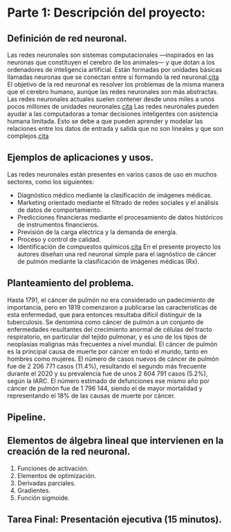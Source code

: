 # Parte 1: Descripción del proyecto:
## Definición de red neuronal.
Las redes neuronales son sistemas computacionales —inspirados en las neuronas que constituyen el cerebro de los animales— y que dotan a los ordenadores de inteligencia artificial. Están formadas por unidades básicas llamadas neuronas que se conectan entre sí formando la red neuronal.[cita](https://enzyme.biz/blog/redes-neuronales-que-son-y-aplicaciones)
El objetivo de la red neuronal es resolver los problemas de la misma manera que el cerebro humano, aunque las redes neuronales son más abstractas. Las redes neuronales actuales suelen contener desde unos miles a unos pocos millones de unidades neuronales.[cita](https://es.wikipedia.org/wiki/Red_neuronal_artificial)
Las redes neuronales pueden ayudar a las computadoras a tomar decisiones inteligentes con asistencia humana limitada. Esto se debe a que pueden aprender y modelar las relaciones entre los datos de entrada y salida que no son lineales y que son complejos.[cita](https://aws.amazon.com/es/what-is/neural-network/)
## Ejemplos de aplicaciones y usos.
Las redes neuronales están presentes en varios casos de uso en muchos sectores, como los siguientes:
* Diagnóstico médico mediante la clasificación de imágenes médicas.
* Marketing orientado mediante el filtrado de redes sociales y el análisis de datos de comportamiento.
* Predicciones financieras mediante el procesamiento de datos históricos de instrumentos financieros.
* Previsión de la carga eléctrica y la demanda de energía.
* Proceso y control de calidad.
* Identificación de compuestos químicos.[cita](https://aws.amazon.com/es/what-is/neural-network/)
En el presente proyecto los autores diseñan una red neuronal simple para el iagnóstico de cáncer de pulmón mediante la clasificación de imágenes médicas (Rx).
## Planteamiento del problema.
Hasta 1791, el cáncer de pulmón no era considerado un padecimiento de importancia, pero en 1819 comenzaron a publicarse las características de esta enfermedad, que para entonces resultaba difícil distinguir de la tuberculosis.
[](http://scielo.sld.cu/pdf/san/v22n9/1029-3019-san-22-09-887.pdf)
[](http://scielo.sld.cu/pdf/rpr/v24n1/1561-3194-rpr-24-01-21.pdf)
Se denomina como cáncer de pulmón a un conjunto de enfermedades resultantes del crecimiento anormal de células del tracto respiratorio, en particular del tejido pulmonar, y es uno de los tipos de neoplasias malignas más frecuentes a nivel mundial.
[](http://scielo.sld.cu/pdf/san/v22n9/1029-3019-san-22-09-887.pdf)
[](http://scielo.sld.cu/pdf/san/v24n3/1029-3019-san-24-03-431.pdf)
El cáncer de pulmón es la principal causa de muerte por cáncer en todo el mundo, tanto en hombres como mujeres. El número de casos nuevos de cáncer de pulmón fue de 2 206 771 casos (11.4%), resultando el segundo más frecuente durante el 2020 y su prevalencia fue de unos 2 604 791 casos (5.2%), según la IARC. El número estimado de defunciones ese mismo año por cáncer de pulmón fue de 1 796 144, siendo el de mayor mortalidad y representando el 18% de las causas de muerte por cáncer.
[](https://gco.iarc.fr/today/online-analysis-pie?v=2020&mode=cancer&mode_population=continents&population=900&populations=900&key=total&sex=0&cancer=39&type=0&statistic=5&prevalence=0&population_group=0&ages_group%5B%5D=0&ages_group%5B%5D=17&nb_items=7&group_cancer=1&include_nmsc=1&include_nmsc_other=1&half_pie=0&donut=0)

## Pipeline.
## Elementos de álgebra lineal que intervienen en la creación de la red neuronal.
  1. Funciones de activación.
  2. Elementos de optimización.
  4. Derivadas parciales.
  5. Gradientes.
  6. Función sigmoide.

## Tarea Final: Presentación ejecutiva (15 minutos).
